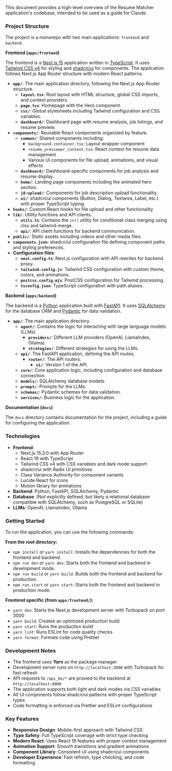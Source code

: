 This document provides a high-level overview of the Resume Matcher application's codebase, intended to be used as a guide for Claude.

### Project Structure

The project is a monorepo with two main applications: `frontend` and `backend`.

**Frontend (`apps/frontend`)**

The frontend is a [Next.js 15](https://nextjs.org/) application written in [TypeScript](https://www.typescriptlang.org/). It uses [Tailwind CSS v4](https://tailwindcss.com/) for styling and [shadcn/ui](https://ui.shadcn.com/) for components. The application follows Next.js App Router structure with modern React patterns.

-   **`app/`**: The main application directory, following the Next.js App Router structure.
    -   **`layout.tsx`**: Root layout with HTML structure, global CSS imports, and context providers.
    -   **`page.tsx`**: Homepage with the Hero component.
    -   **`css/`**: Global stylesheets including Tailwind configuration and CSS variables.
    -   **`dashboard/`**: Dashboard page with resume analysis, job listings, and resume preview.
-   **`components/`**: Reusable React components organized by feature.
    -   **`common/`**: Shared components including:
        - `background-container.tsx`: Layout wrapper component
        - `resume_previewer_context.tsx`: React context for resume data management
        - Various UI components for file upload, animations, and visual effects
    -   **`dashboard/`**: Dashboard-specific components for job analysis and resume display.
    -   **`home/`**: Landing page components including the animated hero section.
    -   **`jd-upload/`**: Components for job description upload functionality.
    -   **`ui/`**: shadcn/ui components (Button, Dialog, Textarea, Label, etc.) with proper TypeScript typing.
-   **`hooks/`**: Custom React hooks for file upload and other functionality.
-   **`lib/`**: Utility functions and API clients.
    -   **`utils.ts`**: Contains the `cn()` utility for conditional class merging using clsx and tailwind-merge.
    -   **`api/`**: API client functions for backend communication.
-   **`public/`**: Static assets including videos and other media files.
-   **`components.json`**: shadcn/ui configuration file defining component paths and styling preferences.
-   **Configuration files**:
    -   **`next.config.ts`**: Next.js configuration with API rewrites for backend proxy.
    -   **`tailwind.config.js`**: Tailwind CSS configuration with custom theme, colors, and animations.
    -   **`postcss.config.mjs`**: PostCSS configuration for Tailwind processing.
    -   **`tsconfig.json`**: TypeScript configuration with path aliases.

**Backend (`apps/backend`)**

The backend is a [Python](https://www.python.org/) application built with [FastAPI](https://fastapi.tiangolo.com/). It uses [SQLAlchemy](https://www.sqlalchemy.org/) for the database ORM and [Pydantic](https://pydantic-docs.helpmanual.io/) for data validation.

-   **`app/`**: The main application directory.
    -   **`agent/`**: Contains the logic for interacting with large language models (LLMs).
        -   **`providers/`**: Different LLM providers (OpenAI, LlamaIndex, Ollama).
        -   **`strategies/`**: Different strategies for using the LLMs.
    -   **`api/`**: The FastAPI application, defining the API routes.
        -   **`router/`**: The API routers.
            -   **`v1/`**: Version 1 of the API.
    -   **`core/`**: Core application logic, including configuration and database connection.
    -   **`models/`**: SQLAlchemy database models.
    -   **`prompt/`**: Prompts for the LLMs.
    -   **`schemas/`**: Pydantic schemas for data validation.
    -   **`services/`**: Business logic for the application.

**Documentation (`docs`)**

The `docs` directory contains documentation for the project, including a guide for configuring the application.

### Technologies

-   **Frontend**: 
    - Next.js 15.3.0 with App Router
    - React 19 with TypeScript
    - Tailwind CSS v4 with CSS variables and dark mode support
    - shadcn/ui with Radix UI primitives
    - Class Variance Authority for component variants
    - Lucide React for icons
    - Motion library for animations
-   **Backend**: Python, FastAPI, SQLAlchemy, Pydantic
-   **Database**: (Not explicitly defined, but likely a relational database compatible with SQLAlchemy, such as PostgreSQL or SQLite)
-   **LLMs**: OpenAI, LlamaIndex, Ollama

### Getting Started

To run the application, you can use the following commands:

**From the root directory:**
-   `npm install` or `yarn install`: Installs the dependencies for both the frontend and backend.
-   `npm run dev` or `yarn dev`: Starts both the frontend and backend in development mode.
-   `npm run build` or `yarn build`: Builds both the frontend and backend for production.
-   `npm run start` or `yarn start`: Starts both the frontend and backend in production mode.

**Frontend specific (from `apps/frontend/`):**
-   `yarn dev`: Starts the Next.js development server with Turbopack on port 3000
-   `yarn build`: Creates an optimized production build
-   `yarn start`: Runs the production build
-   `yarn lint`: Runs ESLint for code quality checks
-   `yarn format`: Formats code using Prettier

### Development Notes

- The frontend uses **Yarn** as the package manager
- Development server runs on `http://localhost:3000` with Turbopack for fast refresh
- API requests to `/api_be/*` are proxied to the backend at `http://localhost:8000`
- The application supports both light and dark modes via CSS variables
- All UI components follow shadcn/ui patterns with proper TypeScript types
- Code formatting is enforced via Prettier and ESLint configurations

### Key Features

- **Responsive Design**: Mobile-first approach with Tailwind CSS
- **Type Safety**: Full TypeScript coverage with strict type checking
- **Modern React**: Uses React 19 features with proper context management
- **Animation Support**: Smooth transitions and gradient animations
- **Component Library**: Consistent UI using shadcn/ui components
- **Developer Experience**: Fast refresh, type checking, and code formatting
